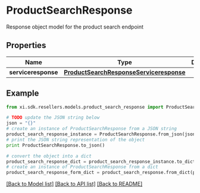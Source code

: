 # ProductSearchResponse

Response object model for the product search endpoint

## Properties

Name | Type | Description | Notes
------------ | ------------- | ------------- | -------------
**serviceresponse** | [**ProductSearchResponseServiceresponse**](ProductSearchResponseServiceresponse.md) |  | [optional] 

## Example

```python
from xi.sdk.resellers.models.product_search_response import ProductSearchResponse

# TODO update the JSON string below
json = "{}"
# create an instance of ProductSearchResponse from a JSON string
product_search_response_instance = ProductSearchResponse.from_json(json)
# print the JSON string representation of the object
print ProductSearchResponse.to_json()

# convert the object into a dict
product_search_response_dict = product_search_response_instance.to_dict()
# create an instance of ProductSearchResponse from a dict
product_search_response_form_dict = product_search_response.from_dict(product_search_response_dict)
```
[[Back to Model list]](../README.md#documentation-for-models) [[Back to API list]](../README.md#documentation-for-api-endpoints) [[Back to README]](../README.md)



